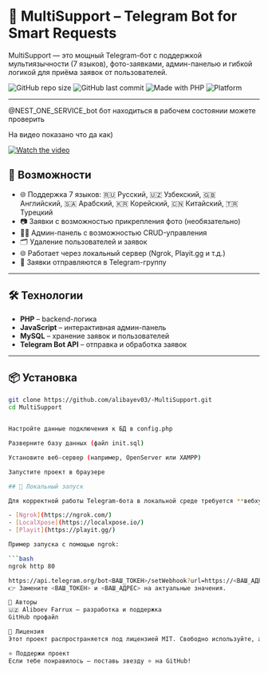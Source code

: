 # 🤖 MultiSupport – Telegram Bot for Smart Requests

MultiSupport — это мощный Telegram-бот с поддержкой мультиязычности (7 языков), фото-заявками, админ-панелью и гибкой логикой для приёма заявок от пользователей.

![GitHub repo size](https://img.shields.io/github/repo-size/alibayev03/-MultiSupport?color=blue&style=flat)
![GitHub last commit](https://img.shields.io/github/last-commit/alibayev03/-MultiSupport)
![Made with PHP](https://img.shields.io/badge/Made%20with-PHP-blue.svg)
![Platform](https://img.shields.io/badge/Platform-Telegram-blue)

---

@NEST_ONE_SERVICE_bot бот находиться в рабочем состоянии можете проверить

На видео показано что да как)

[![Watch the video](https://img.youtube.com/vi/yrpeFaVVW08/0.jpg)](https://youtu.be/yrpeFaVVW08)



## 🚀 Возможности

- 🌐 Поддержка 7 языков: 🇷🇺 Русский, 🇺🇿 Узбекский, 🇬🇧 Английский, 🇸🇦 Арабский, 🇰🇷 Корейский, 🇨🇳 Китайский, 🇹🇷 Турецкий
- 📷 Заявки с возможностью прикрепления фото (необязательно)
- 🧑‍💼 Админ-панель с возможностью CRUD-управления
- 🗂 Удаление пользователей и заявок
- 🌐 Работает через локальный сервер (Ngrok, Playit.gg и т.д.)
- 📩 Заявки отправляются в Telegram-группу

---

## 🛠️ Технологии

- **PHP** – backend-логика
- **JavaScript** – интерактивная админ-панель
- **MySQL** – хранение заявок и пользователей
- **Telegram Bot API** – отправка и обработка заявок

---

## 📦 Установка

```bash
git clone https://github.com/alibayev03/-MultiSupport.git
cd MultiSupport


Настройте данные подключения к БД в config.php

Разверните базу данных (файл init.sql)

Установите веб-сервер (например, OpenServer или XAMPP)

Запустите проект в браузере

## 🚀 Локальный запуск

Для корректной работы Telegram-бота в локальной среде требуется **вебхук**, направленный на ваш локальный сервер. Вы можете использовать такие сервисы, как:

- [Ngrok](https://ngrok.com/)
- [LocalXpose](https://localxpose.io/)
- [Playit](https://playit.gg/)

Пример запуска с помощью ngrok:

```bash
ngrok http 80

https://api.telegram.org/bot<ВАШ_ТОКЕН>/setWebhook?url=https://<ВАШ_АДРЕС>.ngrok.io
👉 Замените <ВАШ_ТОКЕН> и <ВАШ_АДРЕС> на актуальные значения.

🤝 Авторы
🇺🇿 Aliboev Farrux — разработка и поддержка
GitHub профайл

📄 Лицензия
Этот проект распространяется под лицензией MIT. Свободно используйте, адаптируйте и распространяйте. 💼

⭐️ Поддержи проект
Если тебе понравилось — поставь звезду ⭐️ на GitHub!
